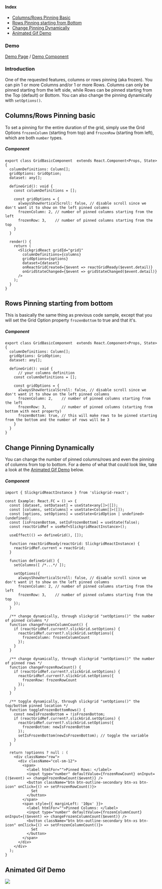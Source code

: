 #### Index
- [Columns/Rows Pinning Basic](#columnsrows-pinning-basic)
- [Rows Pinning starting from Bottom](#rows-pinning-starting-from-bottom)
- [Change Pinning Dynamically](#change-pinning-dynamically)
- [Animated Gif Demo](#animated-gif-demo)

### Demo
[Demo Page](https://ghiscoding.github.io/slickgrid-react/#/slickgrid/Example20) / [Demo Component](https://github.com/ghiscoding/slickgrid-react/blob/master/doc/github-demo/src/examples/slickgrid/example20.tsx)

### Introduction
One of the requested features, columns or rows pinning (aka frozen). You can pin 1 or more Columns and/or 1 or more Rows. Columns can only be pinned starting from the left side, while Rows can be pinned starting from the Top (default) or Bottom. You can also change the pinning dynamically with `setOptions()`.

## Columns/Rows Pinning basic
To set a pinning for the entire duration of the grid, simply use the Grid Options `frozenColumn` (starting from top) and `frozenRow` (starting from left), which are both `number` types.

##### Component
```tsx
export class GridBasicComponent  extends React.Component<Props, State> {
  columnDefinitions: Column[];
  gridOptions: GridOption;
  dataset: any[];

  defineGrid(): void {
    const columnDefinitions = [];

    const gridOptions = {
      alwaysShowVerticalScroll: false, // disable scroll since we don't want it to show on the left pinned columns
      frozenColumn: 2, // number of pinned columns starting from the left
      frozenRow: 3,    // number of pinned columns starting from the top
    }
  }

  render() {
    return (
      <SlickgridReact gridId="grid1"
        columnDefinitions={columns}
        gridOptions={options}
        dataset={dataset}
        onReactGridCreated={$event => reactGridReady($event.detail)}
        onGridStateChanged={$event => gridStateChanged($event.detail)}
      />
    );
  }
}
```

## Rows Pinning starting from bottom
This is basically the same thing as previous code sample, except that you will set the Grid Option property `frozenBottom` to true and that it's.
##### Component
```tsx
export class GridBasicComponent  extends React.Component<Props, State> {
  columnDefinitions: Column[];
  gridOptions: GridOption;
  dataset: any[];

  defineGrid(): void {
      // your columns definition
    const columnDefinitions = [];

    const gridOptions = {
      alwaysShowVerticalScroll: false, // disable scroll since we don't want it to show on the left pinned columns
      frozenColumn: 2,    // number of pinned columns starting from the left
      frozenRow: 3,       // number of pinned columns (starting from bottom with next property)
      frozenBottom: true, // this will make rows to be pinned starting from the bottom and the number of rows will be 3
    }
  }
}
```

## Change Pinning Dynamically
You can change the number of pinned columns/rows and even the pinning of columns from top to bottom. For a demo of what that could look like, take a look at the [Animated Gif Demo](../grid-functionalities/frozen-columns-rows.md#animated-gif-demo) below.

##### Component
```tsx
import { SlickgridReactInstance } from 'slickgrid-react';

const Example: React.FC = () => {
  const [dataset, setDataset] = useState<any[]>([]);
  const [columns, setColumns] = useState<Column[]>([]);
  const [options, setOptions] = useState<GridOption | undefined>(undefined);
  const [isFrozenBottom, setIsFrozenBottom] = useState(false);
  const reactGridRef = useRef<SlickgridReactInstance>();

  useEffect(() => defineGrid(), []);

  function reactGridReady(reactGrid: SlickgridReactInstance) {
    reactGridRef.current = reactGrid;
  }

  function defineGrid() {
    setColumns([ /*...*/ ]);

    setOptions({
      alwaysShowVerticalScroll: false, // disable scroll since we don't want it to show on the left pinned columns
      frozenColumn: 2, // number of pinned columns starting from the left
      frozenRow: 3,    // number of pinned columns starting from the top
    });
  }

  /** change dynamically, through slickgrid "setOptions()" the number of pinned columns */
  function changeFrozenColumnCount() {
    if (reactGridRef.current?.slickGrid.setOptions) {
      reactGridRef.current?.slickGrid.setOptions({
        frozenColumn: frozenColumnCount
      });
    }
  }

  /** change dynamically, through slickgrid "setOptions()" the number of pinned rows */
  function changeFrozenRowCount() {
    if (reactGridRef.current?.slickGrid.setOptions) {
      reactGridRef.current?.slickGrid.setOptions({
        frozenRow: frozenRowCount
      });
    }
  }

  /** toggle dynamically, through slickgrid "setOptions()" the top/bottom pinned location */
  function toggleFrozenBottomRows() {
    const newIsFrozenBottom = !isFrozenBottom;
    if (reactGridRef.current?.slickGrid.setOptions) {
      reactGridRef.current?.slickGrid.setOptions({
        frozenBottom: newIsFrozenBottom
      });
      setIsFrozenBottom(newIsFrozenBottom); // toggle the variable
    }
  }

  return !optionns ? null : (
    <div className="row">
      <div className="col-sm-12">
        <span>
          <label htmlFor="">Pinned Rows: </label>
          <input type="number" defaultValue={frozenRowCount} onInput={($event) => changeFrozenRowCount($event)} />
          <button className="btn btn-outline-secondary btn-xs btn-icon" onClick={() => setFrozenRowCount()}>
            Set
          </button>
        </span>
        <span style={{ marginLeft: '10px' }}>
          <label htmlFor="">Pinned Columns: </label>
          <input type="number" defaultValue={frozenColumnCount} onInput={($event) => changeFrozenColumnCount($event)} />
          <button className="btn btn-outline-secondary btn-xs btn-icon" onClick={() => setFrozenColumnCount()}>
            Set
          </button>
        </span>
      </div>
    </div>
  );
}
```

## Animated Gif Demo
![](https://user-images.githubusercontent.com/643976/50852303-28d57c80-134d-11e9-859c-aeb55af24c24.gif)
